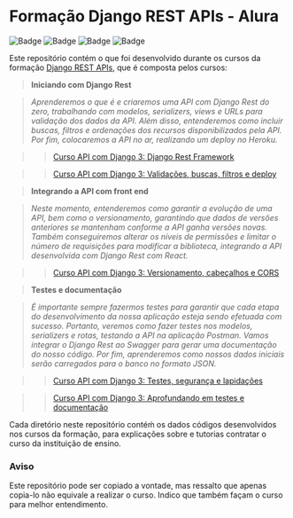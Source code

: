 
# Formação Django REST APIs - Alura
![Badge](https://img.shields.io/static/v1?label=Python&message=3.9&color=blue&style=flat&logo=PYTHON) 
![Badge](https://img.shields.io/static/v1?label=Django&message=framework&color=green&style=flat&logo=Django) 
![Badge](https://img.shields.io/static/v1?label=PostgreSQL&message=database&color=blue&style=flat&logo=POSTGRESQL) 
![Badge](https://img.shields.io/static/v1?label=Status&message=under_construction&color=red&style=flat)

Este repositório contém o que foi desenvolvido durante os cursos da formação [Django REST APIs](https://cursos.alura.com.br/formacao-django-rest), que é composta pelos cursos:

> **Iniciando com Django Rest**

> *Aprenderemos o que é e criaremos uma API com Django Rest do zero, trabalhando com modelos, serializers, views e URLs para validação dos dados da API. Além disso, entenderemos como incluir buscas, filtros e ordenações dos recursos disponibilizados pela API. Por fim, colocaremos a API no ar, realizando um deploy no Heroku.*

>> [Curso API com Django 3: Django Rest Framework](https://cursos.alura.com.br/course/api-django-3-rest-framework)

>> [Curso API com Django 3: Validações, buscas, filtros e deploy](https://cursos.alura.com.br/course/api-django-3-validacoes-buscas-filtros-deploy)

> **Integrando a API com front end**

> *Neste momento, entenderemos como garantir a evolução de uma API, bem como o versionamento, garantindo que dados de versões anteriores se mantenham conforme a API ganha versões novas. Também conseguiremos alterar os níveis de permissões e limitar o número de requisições para modificar a biblioteca, integrando a API desenvolvida com Django Rest com React.*

>> [Curso API com Django 3: Versionamento, cabeçalhos e CORS](https://cursos.alura.com.br/course/api-django-3-versionamento-cabecalhos-cors)

> **Testes e documentação**

> *É importante sempre fazermos testes para garantir que cada etapa do desenvolvimento da nossa aplicação esteja sendo efetuada com sucesso. Portanto, veremos como fazer testes nos modelos, serializers e rotas, testando a API na aplicação Postman. Vamos integrar o Django Rest ao Swagger para gerar uma documentação do nosso código. Por fim, aprenderemos como nossos dados iniciais serão carregados para o banco no formato JSON.*

>> [Curso API com Django 3: Testes, segurança e lapidações](https://cursos.alura.com.br/course/api-django-3-testes-seguranca-lapidacoes)

>> [Curso API com Django 3: Aprofundando em testes e documentação](https://cursos.alura.com.br/course/api-django-3-testes-documentacao)

Cada diretório neste repositório contéḿ os dados códigos desenvolvidos nos cursos da formação, para explicações sobre e tutorias contratar o curso da instituição de ensino.

### Aviso
Este repositório pode ser copiado a vontade, mas ressalto que apenas copia-lo não equivale a realizar o curso. Indico que também façam o curso para melhor entendimento.
